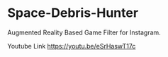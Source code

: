 # Space-Debris-Hunter

Augmented Reality Based Game Filter for Instagram.

Youtube Link
https://youtu.be/eSrHaswT17c

